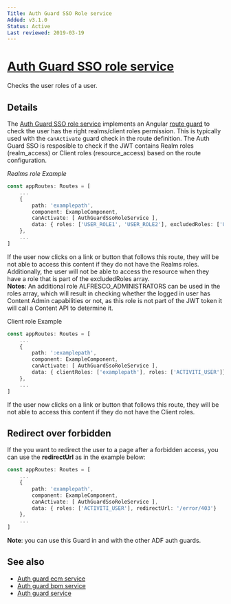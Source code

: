 ```yaml
---
Title: Auth Guard SSO Role service
Added: v3.1.0
Status: Active
Last reviewed: 2019-03-19
---
```


# [Auth Guard SSO role service](lib/core/src/lib/services/auth-guard-sso-role.service.ts "Defined in auth-guard-sso-role.service.ts")

Checks the user roles of a user.

## Details

The [Auth Guard SSO role service](../../core/services/auth-guard-sso-role.service.md) implements an Angular
[route guard](https://angular.io/guide/router#milestone-5-route-guards)
to check the user has the right realms/client roles permission. This is typically used with the
`canActivate` guard check in the route definition. The Auth Guard SSO is resposible to check if the JWT contains  Realm roles (realm_access) or Client roles (resource_access) based on the route configuration.

*Realms role Example* 
```ts
const appRoutes: Routes = [
    ...
    {
        path: 'examplepath',
        component: ExampleComponent,
        canActivate: [ AuthGuardSsoRoleService ],
        data: { roles: ['USER_ROLE1', 'USER_ROLE2'], excludedRoles: ['USER_ROLE3']}
    },
    ...
]
```

If the user now clicks on a link or button that follows this route, they will be not able to access this content if they do not have the Realms roles. Additionally, the user will not be able to access the resource when they have a role that is part of the excludedRoles array. 
<br />**Notes**: An additional role ALFRESCO_ADMINISTRATORS can be used in the roles array, which will result in checking whether the logged in user has Content Admin capabilities or not, as this role is not part of the JWT token it will call a Content API to determine it.


Client role Example
```ts
const appRoutes: Routes = [
    ...
    {
        path: ':examplepath',
        component: ExampleComponent,
        canActivate: [ AuthGuardSsoRoleService ],
        data: { clientRoles: ['examplepath'], roles: ['ACTIVITI_USER']},
    },
    ...
]
```

If the user now clicks on a link or button that follows this route, they will be not able to access this content if they do not have the Client roles.

## Redirect over forbidden

If the you want to redirect the user to a page after a forbidden access, you can use the **redirectUrl** as in the example below:

```ts
const appRoutes: Routes = [
    ...
    {
        path: 'examplepath',
        component: ExampleComponent,
        canActivate: [ AuthGuardSsoRoleService ],
        data: { roles: ['ACTIVITI_USER'], redirectUrl: '/error/403'}
    },
    ...
]
```

**Note**: you can use this Guard in and with the other ADF auth guards.

## See also

-   [Auth guard ecm service](auth-guard-ecm.service.md)
-   [Auth guard bpm service](auth-guard-bpm.service.md)
-   [Auth guard service](auth-guard.service.md)
